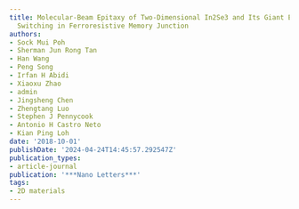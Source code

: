 ```yaml
---
title: Molecular-Beam Epitaxy of Two-Dimensional In2Se3 and Its Giant Electroresistance
  Switching in Ferroresistive Memory Junction
authors:
- Sock Mui Poh
- Sherman Jun Rong Tan
- Han Wang
- Peng Song
- Irfan H Abidi
- Xiaoxu Zhao
- admin
- Jingsheng Chen
- Zhengtang Luo
- Stephen J Pennycook
- Antonio H Castro Neto
- Kian Ping Loh
date: '2018-10-01'
publishDate: '2024-04-24T14:45:57.292547Z'
publication_types:
- article-journal
publication: '***Nano Letters***'
tags:
- 2D materials
---
```

